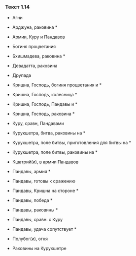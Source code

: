 ### Текст 1.14

- Агни

- Арджуна, раковина *

- Армии, Куру и Пандавов

- Богиня процветания

- Бхишмадева, раковина *

- Девадатта, раковина

- Друпада

- Кришна, Господь, богиня процветания и *

- Кришна, Господь, колесница *

- Кришна, Господь, Пандавы и *

- Кришна, Господь, раковина *

- Куру, сравн, Пандавами

- Курукшетра, битва, раковины на *

- Курукшетра, поле битвы, приготовления для битвы на *

- Курукшетра, поле битвы, раковины на *

- Кшатрий(и), в армии Пандавов

- Пандавы, армия *

- Пандавы, готовы к сражению

- Пандавы, Кришна на стороне *

- Пандавы, победа *

- Пандавы, раковины *

- Пандавы, сравн. с Куру

- Пандавы, удача сопутствует *

- Полубог(и), огня

- Раковины на Курукшетре
	
